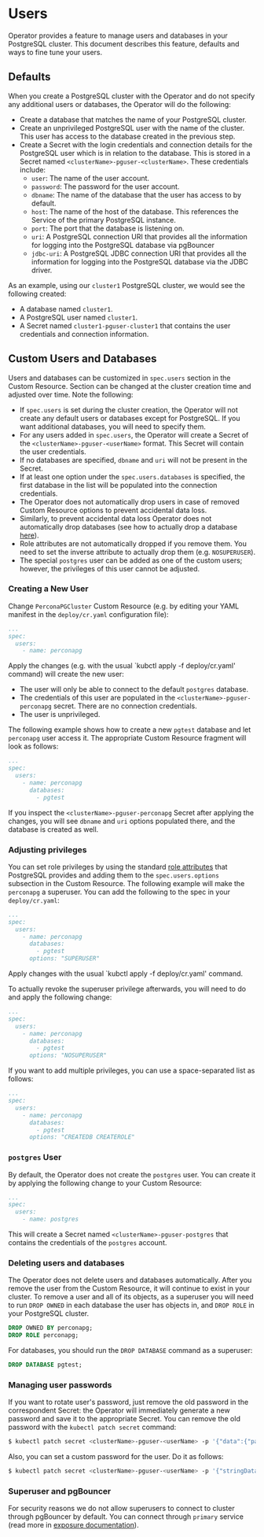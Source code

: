 # Users

Operator provides a feature to manage users and databases in your PostgreSQL cluster. This document describes this feature, defaults and ways to fine tune your users. 

## Defaults

When you create a PostgreSQL cluster with the Operator and do not specify any additional users or databases, the Operator will do the following:

- Create a database that matches the name of your PostgreSQL cluster.
- Create an unprivileged PostgreSQL user with the name of the cluster. This user has access to the database created in the previous step.
- Create a Secret with the login credentials and connection details for the PostgreSQL user which is in relation to the database. This is stored in a Secret named `<clusterName>-pguser-<clusterName>`. These credentials include:
  - `user`: The name of the user account.
  - `password`: The password for the user account.
  - `dbname`: The name of the database that the user has access to by default.
  - `host`: The name of the host of the database. This references the Service of the primary PostgreSQL instance.
  - `port`: The port that the database is listening on.
  - `uri`: A PostgreSQL connection URI that provides all the information for logging into the PostgreSQL database via pgBouncer
  - `jdbc-uri`: A PostgreSQL JDBC connection URI that provides all the information for logging into the PostgreSQL database via the JDBC driver.

As an example, using our `cluster1` PostgreSQL cluster, we would see the following created:

- A database named `cluster1`.
- A PostgreSQL user named `cluster1`.
- A Secret named `cluster1-pguser-cluster1` that contains the user credentials and connection information.

## <a name="application-users"></a> Custom Users and Databases

Users and databases can be customized in `spec.users` section in the Custom Resource. Section can be changed at the cluster creation time and adjusted over time. Note the following:

- If `spec.users` is set during the cluster creation, the Operator will not create any default users or databases except for PostgreSQL. If you want additional databases, you will need to specify them.
- For any users added in `spec.users`, the Operator will create a Secret of the `<clusterName>-pguser-<userName>` format. This Secret will contain the user credentials.
- If no databases are specified, `dbname` and `uri` will not be present in the Secret.
- If at least one option under the `spec.users.databases` is specified, the first database in the list will be populated into the connection credentials.
- The Operator does not automatically drop users in case of removed Custom Resource options to prevent accidental data loss.
- Similarly, to prevent accidental data loss Operator does not automatically drop databases (see how to actually drop a database [here](users.md#deleting-users-and-databases)).
- Role attributes are not automatically dropped if you remove them. You need to set the inverse attribute to actually drop them (e.g. `NOSUPERUSER`).
- The special `postgres` user can be added as one of the custom users; however, the privileges of this user cannot be adjusted.

### Creating a New User

Change `PerconaPGCluster` Custom Resource (e.g. by editing your YAML manifest in the `deploy/cr.yaml` configuration file):

```yaml
...
spec:
  users:
    - name: perconapg
```

Apply the changes (e.g. with the usual `kubctl apply -f deploy/cr.yaml' command) will create the new user:

- The user will only be able to connect to the default `postgres` database.
- The credentials of this user are populated in the `<clusterName>-pguser-perconapg` secret. There are no connection credentials.
- The user is unprivileged.

The following example shows how to create a new `pgtest` database and let `perconapg` user access it. The appropriate Custom Resource fragment will look as follows: 

```yaml
...
spec:
  users:
    - name: perconapg
      databases: 
        - pgtest 
```

If you inspect the `<clusterName>-pguser-perconapg` Secret after applying the changes, you will see `dbname` and `uri` options populated there, and the database is created as well.

### Adjusting privileges

You can set role privileges by using the standard [role attributes](https://www.postgresql.org/docs/current/role-attributes.html) that PostgreSQL provides and adding them to the `spec.users.options` subsection in the Custom Resource. 
The following example will make the `perconapg` a superuser. You can add the following to the spec in your `deploy/cr.yaml`:

```yaml
...
spec:
  users:
    - name: perconapg
      databases:
        - pgtest
      options: "SUPERUSER"
```

Apply changes with the usual `kubctl apply -f deploy/cr.yaml' command.

To actually revoke the superuser privilege afterwards, you will need to do and apply the following change:

```yaml
...
spec:
  users:
    - name: perconapg
      databases:
        - pgtest
      options: "NOSUPERUSER"
```

If you want to add multiple privileges, you can use a space-separated list as follows:

```yaml
...
spec:
  users:
    - name: perconapg
      databases:
        - pgtest
      options: "CREATEDB CREATEROLE"
```

### `postgres` User

By default, the Operator does not create the `postgres` user. You can create it by applying the following change to your Custom Resource:

```yaml
...
spec:
  users:
    - name: postgres
```

This will create a Secret named `<clusterName>-pguser-postgres` that contains the credentials of the `postgres` account. 

### Deleting users and databases

The Operator does not delete users and databases automatically. After you remove the user from the Custom Resource, it will continue to exist in your cluster. To remove a user and all of its objects, as a superuser you will need to run `DROP OWNED` in each database the user has objects in, and `DROP ROLE` in your PostgreSQL cluster.

```sql
DROP OWNED BY perconapg;
DROP ROLE perconapg;
```

For databases, you should run the `DROP DATABASE` command as a superuser:

```sql
DROP DATABASE pgtest;
```

### Managing user passwords

If you want to rotate user's password, just remove the old password in the
correspondent Secret: the Operator will immediately generate a new password
and save it to the appropriate Secret. You can remove the old password with the
`kubectl patch secret` command:

``` {.bash data-prompt="$" }
$ kubectl patch secret <clusterName>-pguser-<userName> -p '{"data":{"password":""}}'
```

Also, you can set a custom password for the user. Do it as follows:

``` {.bash data-prompt="$" }
$ kubectl patch secret <clusterName>-pguser-<userName> -p '{"stringData":{"password":"<custom_password>", "verifier":""}}'
```

### Superuser and pgBouncer

For security reasons we do not allow superusers to connect to cluster through pgBouncer by default. You can connect through `primary` service (read more in [exposure documentation](expose.md)).

